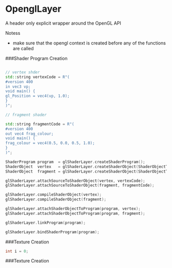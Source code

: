 # OpenglLayer

A header only explicit wrapper around the OpenGL API

Notess
- make sure that the opengl context is created before any of the functions are called

###Shader Program Creation
```cpp

// vertex shder
std::string vertexCode = R"(
#version 400
in vec3 vp;
void main() {
gl_Position = vec4(vp, 1.0);
}
)";

// fragment shader

std::string fragmentCode = R"(
#version 400
out vec4 frag_colour;
void main() {
frag_colour = vec4(0.5, 0.0, 0.5, 1.0);
}
)";

ShaderProgram program  = glShaderLayer.createShaderProgram();
ShaderObject  vertex   = glShaderLayer.createShaderObject(ShaderObjectType::VERTEX_SHADER);
ShaderObject  fragment = glShaderLayer.createShaderObject(ShaderObjectType::FRAGMENT_SHADER);

glShaderLayer.attachSourceToShaderObject(vertex, vertexCode);
glShaderLayer.attachSourceToShaderObject(fragment, fragmentCode);

glShaderLayer.compileShaderObject(vertex);
glShaderLayer.compileShaderObject(fragment);

glShaderLayer.attachShaderObjectToProgram(program, vertex);
glShaderLayer.attachShaderObjectToProgram(program, fragment);

glShaderLayer.linkProgram(program);

glShaderLayer.bindShaderProgram(program);
```

###Texture Creation
```cpp
int i = 0;
```

###Texture Creation
```cpp

```
